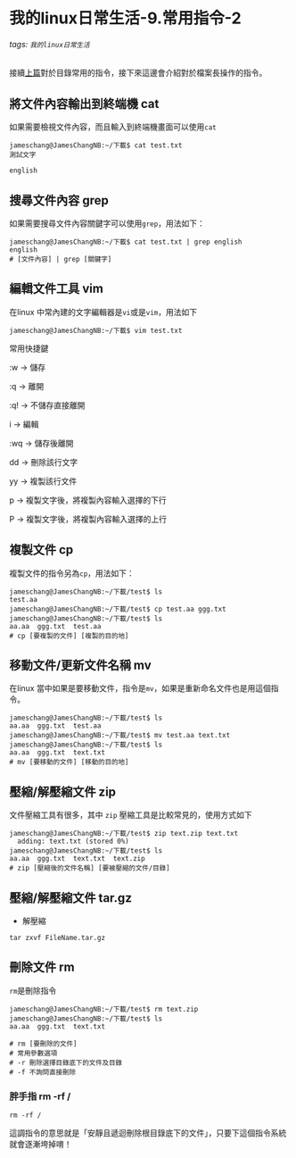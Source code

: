 # 我的linux日常生活-9.常用指令-2

###### tags: `我的linux日常生活`

接續[上篇](8.常用指令-1.md)對於目錄常用的指令，接下來這邊會介紹對於檔案長操作的指令。

## 將文件內容輸出到終端機 cat

如果需要檢視文件內容，而且輸入到終端機畫面可以使用`cat`

```shell=
jameschang@JamesChangNB:~/下載$ cat test.txt
測試文字

english
```

## 搜尋文件內容 grep

如果需要搜尋文件內容關鍵字可以使用`grep`，用法如下：

```shell=
jameschang@JamesChangNB:~/下載$ cat test.txt | grep english
english
# [文件內容] | grep [關鍵字]
```

## 編輯文件工具 vim

在linux 中常內建的文字編輯器是`vi`或是`vim`，用法如下

```shell=
jameschang@JamesChangNB:~/下載$ vim test.txt
```

常用快捷鍵

:w -> 儲存

:q -> 離開

:q! -> 不儲存直接離開

i -> 編輯

:wq -> 儲存後離開

dd -> 刪除該行文字

yy -> 複製該行文件

p -> 複製文字後，將複製內容輸入選擇的下行

P -> 複製文字後，將複製內容輸入選擇的上行

## 複製文件 cp

複製文件的指令另為`cp`，用法如下：

```shell=
jameschang@JamesChangNB:~/下載/test$ ls
test.aa
jameschang@JamesChangNB:~/下載/test$ cp test.aa ggg.txt
jameschang@JamesChangNB:~/下載/test$ ls
aa.aa  ggg.txt  test.aa
# cp [要複製的文件] [複製的目的地]
```

## 移動文件/更新文件名稱 mv

在linux 當中如果是要移動文件，指令是`mv`，如果是重新命名文件也是用這個指令。

```shell=
jameschang@JamesChangNB:~/下載/test$ ls
aa.aa  ggg.txt  test.aa
jameschang@JamesChangNB:~/下載/test$ mv test.aa text.txt
jameschang@JamesChangNB:~/下載/test$ ls
aa.aa  ggg.txt  text.txt
# mv [要移動的文件] [移動的目的地]
```

## 壓縮/解壓縮文件 zip

文件壓縮工具有很多，其中 `zip` 壓縮工具是比較常見的，使用方式如下

```shell=
jameschang@JamesChangNB:~/下載/test$ zip text.zip text.txt
  adding: text.txt (stored 0%)
jameschang@JamesChangNB:~/下載/test$ ls
aa.aa  ggg.txt  text.txt  text.zip
# zip [壓縮後的文件名稱] [要被壓縮的文件/目錄]
```

## 壓縮/解壓縮文件 tar.gz

* 解壓縮

```
tar zxvf FileName.tar.gz 
```

## 刪除文件 rm

`rm`是刪除指令

```shell=
jameschang@JamesChangNB:~/下載/test$ rm text.zip
jameschang@JamesChangNB:~/下載/test$ ls
aa.aa  ggg.txt  text.txt

# rm [要刪除的文件]
# 常用參數選項
# -r 刪除選擇目錄底下的文件及目錄
# -f 不詢問直接刪除
```

### 胖手指 rm -rf /

```
rm -rf /
```

這調指令的意思就是「安靜且遞迴刪除根目錄底下的文件」，只要下這個指令系統就會逐漸垮掉唷！